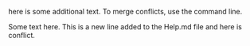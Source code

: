 here is some additional text. To merge conflicts, use the command line.

Some text here. This is a new line added to the Help.md file and here is conflict.
